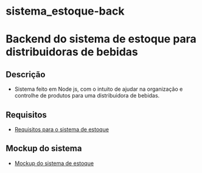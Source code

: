 # sistema_estoque-back
# Backend do sistema de estoque para distribuidoras de bebidas

## Descrição
-  Sistema feito em Node js, com o intuito de ajudar na organização e controlhe de produtos para uma distribuidora de bebidas.

## Requisitos
-  [Requisitos para o sistema de estoque](https://docs.google.com/document/d/1QP8O4ggnyNbrkw-qVRurbNVyb3KTHI5AsPtOVHcw-XQ/edit?usp=sharing)

## Mockup do sistema
-  [Mockup do sistema de estoque](https://www.figma.com/file/mu7kQ1DxwEQVwH3xrYcljm/Untitled?node-id=0%3A1)
